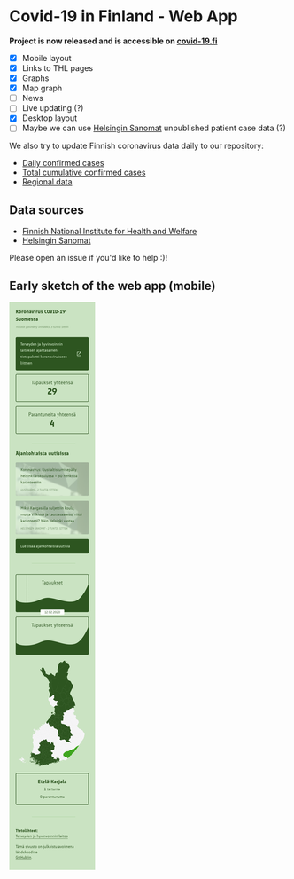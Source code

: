 # Covid-19 in Finland - Web App

**Project is now released and is accessible on [covid-19.fi](https://covid-19.fi)**

- [x] Mobile layout 
- [x] Links to THL pages 
- [x] Graphs 
- [x] Map graph
- [ ] News
- [ ] Live updating (?)
- [x] Desktop layout
- [ ] Maybe we can use [Helsingin Sanomat](https://interactive.hs.fi/arkku/public/generated/45474XYRRQuw/data.js) unpublished patient case data (?)

We also try to update Finnish coronavirus data daily to our repository:

- [Daily confirmed cases](https://raw.githubusercontent.com/ahnl/coronavirus-finland/master/day.csv)
- [Total cumulative confirmed cases](https://raw.githubusercontent.com/ahnl/coronavirus-finland/master/total.csv)
- [Regional data](https://raw.githubusercontent.com/ahnl/coronavirus-finland/master/regional.csv)

## Data sources
- [Finnish National Institute for Health and Welfare](https://thl.fi/fi/web/infektiotaudit-ja-rokotukset/ajankohtaista/ajankohtaista-koronaviruksesta-covid-19)
- [Helsingin Sanomat](https://dynamic.hs.fi/2020/corona-embed-finland/?verticalscroll=false&horizontalscroll=false)

Please open an issue if you'd like to help :)!

## Early sketch of the web app (mobile)

![Luonnos](https://github.com/ahnl/coronavirus-finland/blob/master/luonnos.png?raw=true)
